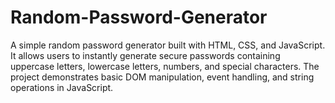 # Random-Password-Generator
A simple random password generator built with HTML, CSS, and JavaScript. It allows users to instantly generate secure passwords containing uppercase letters, lowercase letters, numbers, and special characters. The project demonstrates basic DOM manipulation, event handling, and string operations in JavaScript.
